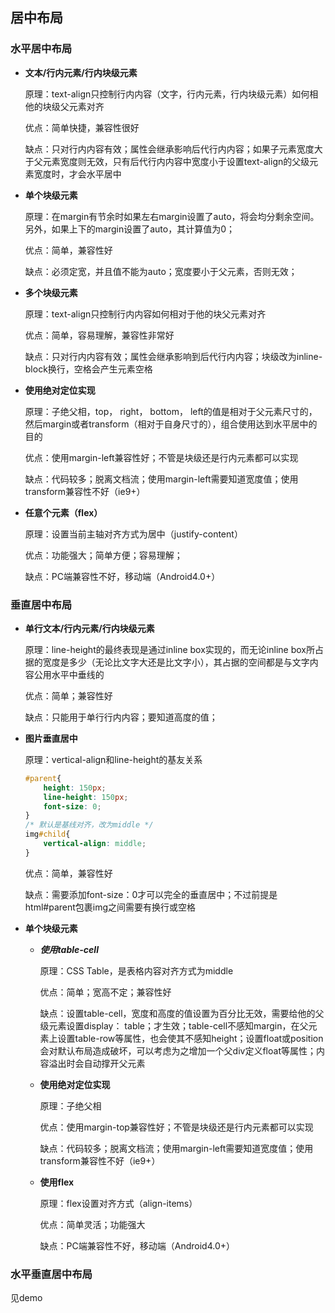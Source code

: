 ## 居中布局



### 水平居中布局

- **文本/行内元素/行内块级元素**

  原理：text-align只控制行内内容（文字，行内元素，行内块级元素）如何相他的块级父元素对齐

  优点：简单快捷，兼容性很好

  缺点：只对行内内容有效；属性会继承影响后代行内内容；如果子元素宽度大于父元素宽度则无效，只有后代行内内容中宽度小于设置text-align的父级元素宽度时，才会水平居中

- **单个块级元素**

  原理：在margin有节余时如果左右margin设置了auto，将会均分剩余空间。另外，如果上下的margin设置了auto，其计算值为0；

  优点：简单，兼容性好

  缺点：必须定宽，并且值不能为auto；宽度要小于父元素，否则无效；

- **多个块级元素**

  原理：text-align只控制行内内容如何相对于他的块父元素对齐

  优点：简单，容易理解，兼容性非常好

  缺点：只对行内内容有效；属性会继承影响到后代行内内容；块级改为inline-block换行，空格会产生元素空格

- **使用绝对定位实现**

  原理：子绝父相，top， right， bottom， left的值是相对于父元素尺寸的，然后margin或者transform（相对于自身尺寸的），组合使用达到水平居中的目的

  优点：使用margin-left兼容性好；不管是块级还是行内元素都可以实现

  缺点：代码较多；脱离文档流；使用margin-left需要知道宽度值；使用transform兼容性不好（ie9+）	

- **任意个元素（flex）**

  原理：设置当前主轴对齐方式为居中（justify-content）

  优点：功能强大；简单方便；容易理解；

  缺点：PC端兼容性不好，移动端（Android4.0+）

### 垂直居中布局

- **单行文本/行内元素/行内块级元素**

  原理：line-height的最终表现是通过inline box实现的，而无论inline box所占据的宽度是多少（无论比文字大还是比文字小），其占据的空间都是与文字内容公用水平中垂线的

  优点：简单；兼容性好

  缺点：只能用于单行行内内容；要知道高度的值；

- **图片垂直居中**

  原理：vertical-align和line-height的基友关系

  ```css
  #parent{
      height: 150px;
      line-height: 150px;
      font-size: 0;
  }
  /* 默认是基线对齐，改为middle */
  img#child{
      vertical-align: middle;
  }
  ```

  优点：简单，兼容性好

  缺点：需要添加font-size：0才可以完全的垂直居中；不过前提是html#parent包裹img之间需要有换行或空格

- **单个块级元素**

  - ***使用table-cell***

    原理：CSS Table，是表格内容对齐方式为middle

    优点：简单；宽高不定；兼容性好

    缺点：设置table-cell，宽度和高度的值设置为百分比无效，需要给他的父级元素设置display： table；才生效；table-cell不感知margin，在父元素上设置table-row等属性，也会使其不感知height；设置float或position会对默认布局造成破坏，可以考虑为之增加一个父div定义float等属性；内容溢出时会自动撑开父元素

  - **使用绝对定位实现**

    原理：子绝父相

    优点：使用margin-top兼容性好；不管是块级还是行内元素都可以实现

    缺点：代码较多；脱离文档流；使用margin-left需要知道宽度值；使用transform兼容性不好（ie9+）

  - **使用flex**

    原理：flex设置对齐方式（align-items）

    优点：简单灵活；功能强大

    缺点：PC端兼容性不好，移动端（Android4.0+）

    

### 水平垂直居中布局

见demo


